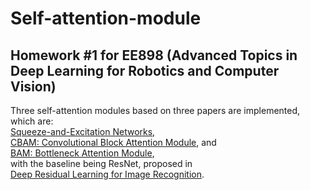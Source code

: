 # Self-attention-module
## Homework #1 for EE898 (Advanced Topics in Deep Learning for Robotics and Computer Vision)<br>
Three self-attention modules based on three papers are implemented, which are:<br>
[Squeeze-and-Excitation Networks](https://arxiv.org/abs/1709.01507),<br>
[CBAM: Convolutional Block Attention Module](https://arxiv.org/abs/1807.06521), and<br>
[BAM: Bottleneck Attention Module](https://arxiv.org/abs/1807.06514),<br>
with the baseline being ResNet, proposed in<br>
[Deep Residual Learning for Image Recognition](https://arxiv.org/abs/1512.03385).<br>
